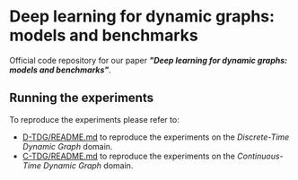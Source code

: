 # Deep learning for dynamic graphs: models and benchmarks

Official code repository for our paper ***"Deep learning for dynamic graphs: models and benchmarks"***.


## Running the experiments
To reproduce the experiments please refer to:

- [D-TDG/README.md](https://github.com/gravins/dynamic_graph_benchmark/tree/main/D-TDG) to reproduce the experiments on the *Discrete-Time Dynamic Graph* domain. 
- [C-TDG/README.md](https://github.com/gravins/dynamic_graph_benchmark/tree/main/C-TDG) to reproduce the experiments on the *Continuous-Time Dynamic Graph* domain. 
